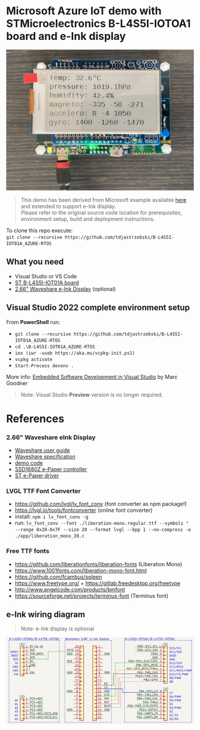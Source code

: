 
# Microsoft Azure IoT demo with STMicroelectronics B-L4S5I-IOTOA1 board and e-Ink display
![](image.jpg)
> This demo has been derived from Microsoft example available [here](https://github.com/azure-rtos/getting-started/tree/master/STMicroelectronics/B-L4S5I-IOT01A) and extended to support e-Ink display.  
> Please refer to the original source code location for prerequisites, environment setup, build and deployment instructions.

To clone this repo execute:  
`git clone --recursive https://github.com/tdjastrzebski/B-L4S5I-IOT01A_AZURE-RTOS`

## What you need

* Visual Studio or VS Code
* [ST B-L4S5I-IOT01A board](https://www.st.com/en/evaluation-tools/b-l4s5i-iot01a.html)
* [2.66" Waveshare e-Ink Display](https://www.waveshare.com/wiki/Pico-ePaper-2.66) (optional)

## Visual Studio 2022 complete environment setup
From **PowerShell** run:  
* `git clone --recursive https://github.com/tdjastrzebski/B-L4S5I-IOT01A_AZURE-RTOS`
* `cd .\B-L4S5I-IOT01A_AZURE-RTOS`
* `iex (iwr -useb https://aka.ms/vcpkg-init.ps1)`  
* `vcpkg activate`
* `Start-Process devenv .`  

More info: [Embedded Software Development in Visual Studio](https://devblogs.microsoft.com/cppblog/visual-studio-embedded-development) by Marc Goodner
> Note: Visual Studio **Preview** version is no longer required.
# References
### 2.66" Waveshare eInk Display
* [Waveshare user guide](https://www.waveshare.com/wiki/2.66inch_e-Paper_Module_Manual#User_Guides_of_STM32)
* [Waveshare specification](https://www.waveshare.com/w/upload/d/dc/2.66inch-e-paper-specification.pdf)
* [demo code](https://github.com/waveshare/e-Paper)
* [SSD1680Z e-Paper controller](https://www.crystalfontz.com/controllers/SolomonSystech/SSD1680)
* [ST e-Paper driver](https://github.com/STMicroelectronics/STM32CubeL0/blob/a7b74aed35ecb7baeadeb16107aa8fddb6823589/Drivers/BSP/Components/gde021a1/gde021a1.c)

### LVGL TTF Font Converter
* https://github.com/lvgl/lv_font_conv (font converter as npm package!)
* https://lvgl.io/tools/fontconverter (online font converter)
* install: `npm i lv_font_conv -g`
* run: `lv_font_conv --font ./liberation-mono.regular.ttf --symbols ° --range 0x20-0x7F --size 20 --format lvgl --bpp 1 --no-compress -o ./app/liberation_mono_20.c`

### Free TTF fonts
* https://github.com/liberationfonts/liberation-fonts (Liberation Mono)
* https://www.1001fonts.com/liberation-mono-font.html
* https://github.com/fcambus/spleen
* https://www.freetype.org/ + https://gitlab.freedesktop.org/freetype
* http://www.angelcode.com/products/bmfont
* https://sourceforge.net/projects/terminus-font (Terminus font)
## e-Ink wiring diagram
> Note: e-Ink display is optional

![display wiring diagram](eInkWiringDiagram.png)